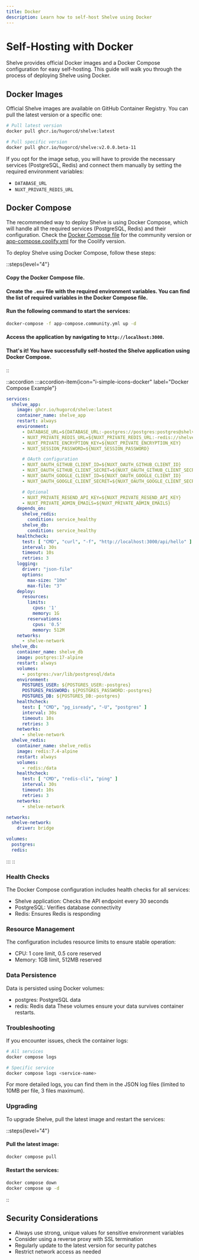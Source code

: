 ```yaml
---
title: Docker
description: Learn how to self-host Shelve using Docker
---
```


# Self-Hosting with Docker

Shelve provides official Docker images and a Docker Compose configuration for easy self-hosting. This guide will walk you through the process of deploying Shelve using Docker.

## Docker Images

Official Shelve images are available on GitHub Container Registry. You can pull the latest version or a specific one:

```bash [terminal]
# Pull latest version
docker pull ghcr.io/hugorcd/shelve:latest

# Pull specific version
docker pull ghcr.io/hugorcd/shelve:v2.0.0.beta-11
```

If you opt for the image setup, you will have to provide the necessary services (PostgreSQL, Redis) and connect them manually by setting the required environment variables:

- `DATABASE_URL`
- `NUXT_PRIVATE_REDIS_URL`

## Docker Compose

The recommended way to deploy Shelve is using Docker Compose, which will handle all the required services (PostgreSQL, Redis) and their configuration. Check the [Docker Compose file](https://github.com/HugoRCD/shelve/blob/main/docker/app-compose.community.yml) for the community version or [app-compose.coolify.yml](https://github.com/HugoRCD/shelve/blob/main/docker/app-compose.coolify.yml) for the Coolify version.

To deploy Shelve using Docker Compose, follow these steps:

::steps{level="4"}
#### Copy the Docker Compose file.

#### Create the `.env` file with the required environment variables. You can find the list of required variables in the Docker Compose file.

#### Run the following command to start the services:

```bash [terminal]
docker-compose -f app-compose.community.yml up -d
```

#### Access the application by navigating to `http://localhost:3000`.

#### That's it! You have successfully self-hosted the Shelve application using Docker Compose.
::

::accordion
  :::accordion-item{icon="i-simple-icons-docker" label="Docker Compose Example"}
  ```yaml [docker-compose.yml]
  services:
    shelve_app:
      image: ghcr.io/hugorcd/shelve:latest
      container_name: shelve_app
      restart: always
      environment:
        - DATABASE_URL=${DATABASE_URL:-postgres://postgres:postgres@shelve_db:5432/postgres}
        - NUXT_PRIVATE_REDIS_URL=${NUXT_PRIVATE_REDIS_URL:-redis://shelve_redis:6379}
        - NUXT_PRIVATE_ENCRYPTION_KEY=${NUXT_PRIVATE_ENCRYPTION_KEY}
        - NUXT_SESSION_PASSWORD=${NUXT_SESSION_PASSWORD}
  
        # OAuth configuration
        - NUXT_OAUTH_GITHUB_CLIENT_ID=${NUXT_OAUTH_GITHUB_CLIENT_ID}
        - NUXT_OAUTH_GITHUB_CLIENT_SECRET=${NUXT_OAUTH_GITHUB_CLIENT_SECRET}
        - NUXT_OAUTH_GOOGLE_CLIENT_ID=${NUXT_OAUTH_GOOGLE_CLIENT_ID}
        - NUXT_OAUTH_GOOGLE_CLIENT_SECRET=${NUXT_OAUTH_GOOGLE_CLIENT_SECRET}
  
        # Optional
        - NUXT_PRIVATE_RESEND_API_KEY=${NUXT_PRIVATE_RESEND_API_KEY}
        - NUXT_PRIVATE_ADMIN_EMAILS=${NUXT_PRIVATE_ADMIN_EMAILS}
      depends_on:
        shelve_redis:
          condition: service_healthy
        shelve_db:
          condition: service_healthy
      healthcheck:
        test: [ "CMD", "curl", "-f", "http://localhost:3000/api/hello" ]
        interval: 30s
        timeout: 10s
        retries: 3
      logging:
        driver: "json-file"
        options:
          max-size: "10m"
          max-file: "3"
      deploy:
        resources:
          limits:
            cpus: '1'
            memory: 1G
          reservations:
            cpus: '0.5'
            memory: 512M
      networks:
        - shelve-network
    shelve_db:
      container_name: shelve_db
      image: postgres:17-alpine
      restart: always
      volumes:
        - postgres:/var/lib/postgresql/data
      environment:
        POSTGRES_USER: ${POSTGRES_USER:-postgres}
        POSTGRES_PASSWORD: ${POSTGRES_PASSWORD:-postgres}
        POSTGRES_DB: ${POSTGRES_DB:-postgres}
      healthcheck:
        test: [ "CMD", "pg_isready", "-U", "postgres" ]
        interval: 30s
        timeout: 10s
        retries: 3
      networks:
        - shelve-network
    shelve_redis:
      container_name: shelve_redis
      image: redis:7.4-alpine
      restart: always
      volumes:
        - redis:/data
      healthcheck:
        test: [ "CMD", "redis-cli", "ping" ]
        interval: 30s
        timeout: 10s
        retries: 3
      networks:
        - shelve-network
  
  networks:
    shelve-network:
      driver: bridge
  
  volumes:
    postgres:
    redis:
  ```
  :::
::

### Health Checks

The Docker Compose configuration includes health checks for all services:

- Shelve application: Checks the API endpoint every 30 seconds
- PostgreSQL: Verifies database connectivity
- Redis: Ensures Redis is responding

### Resource Management

The configuration includes resource limits to ensure stable operation:

- CPU: 1 core limit, 0.5 core reserved
- Memory: 1GB limit, 512MB reserved

### Data Persistence

Data is persisted using Docker volumes:

- postgres: PostgreSQL data
- redis: Redis data These volumes ensure your data survives container restarts.

### Troubleshooting

If you encounter issues, check the container logs:

```bash [terminal]
# All services
docker compose logs

# Specific service
docker compose logs <service-name>
```

For more detailed logs, you can find them in the JSON log files (limited to 10MB per file, 3 files maximum).

### Upgrading

To upgrade Shelve, pull the latest image and restart the services:

::steps{level="4"}
#### Pull the latest image:

```bash [terminal]
docker compose pull
```

#### Restart the services:

```bash [terminal]
docker compose down
docker compose up -d
```
::

## Security Considerations

- Always use strong, unique values for sensitive environment variables
- Consider using a reverse proxy with SSL termination
- Regularly update to the latest version for security patches
- Restrict network access as needed
